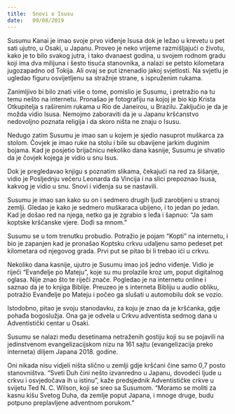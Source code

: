 ```yaml
---
title:  Snovi o Isusu
date:   09/08/2019
---
```


Susumu Kanai je imao svoje prvo viđenje Isusa dok je ležao u krevetu u pet sati ujutro, u Osaki, u Japanu. Proveo je neko vrijeme razmišljajući o životu, kako je to bilo svakog jutra, i tako dvanaest godina, u svojem rodnom gradu koji ima dva milijuna i šesto tisuća stanovnika, a nalazi se petsto kilometara jugozapadno od Tokija. Ali ovaj se put iznenadio jakoj svjetlosti. Na svjetlu je ugledao figuru osvijetljenu sa stražnje strane, s ispruženim rukama.

Zanimljivo bi bilo znati više o tome, pomislio je Susumu, i pretražio na tu temu nešto na  internetu. Pronašao je fotografiju na kojoj je bio kip Krista Otkupitelja s raširenim rukama u Rio de Janeirou, u Brazilu. Zaključio je da je možda vidio Isusa. Nemojmo zaboraviti da je u Japanu kršćanstvo nedovoljno poznata religija i da skoro ništa ne znaju o Isusu.

Nedugo zatim Susumu je imao san u kojem je sjedio nasuprot muškarca za stolom. Čovjek je imao ruke na stolu i bile su obavijene jarkim duginim bojama. Kad je posjetio brijačnicu nekoliko dana kasnije, Susumu je shvatio da je čovjek kojega je vidio u snu Isus.

Dok je pregledavao knjigu s poznatim slikama, čekajući na red za šišanje, vidio je Posljednju večeru Leonarda da Vincija i na slici prepoznao Isusa, kakvog je vidio u snu. Snovi i viđenja su se nastavili.

Susumu je imao san kako su on i sedmero drugih ljudi zarobljeni u stranoj zemlji. Gledao je kako je sedmero muškaraca ubijeno, i to jedan po jedan. Kad je došao red na njega, netko ga je zgrabio s leđa i šapnuo: “Ja sam koptske kršćanske vjere. Dođi sa mnom.”

Susumu se u tom trenutku probudio. Potražio je pojam “Kopti” na internetu, i bio je zapanjen kad je pronašao Koptsku crkvu udaljenu samo pedeset pet kilometara od njegovog grada. Prvi put se pitao bi li trebao ići u crkvu.

Nekoliko dana kasnije, ujutro je Susumu imao još jedno viđenje. Vidio je riječi “Evanđelje po Mateju”, koje su mu prolazile kroz um, poput digitalnog oglasa. Nije znao što te riječi znače. Pogledao je na internetu online i saznao da je to knjiga Biblije. Preuzeo je s interneta Bibliju u audio obliku, potražio Evanđelje po Mateju i počeo ga slušati u automobilu dok se vozio.

Istodobno, pitao je svoju stanodavku, za koju je znao da je kršćanka, gdje pohađa bogoslužja. Ona ga je odvela u Crkvu adventista sedmog dana u Adventistički centar u Osaki.

Susumu se nalazi među desetinama netraženih gostiju koji su se pojavili na jedinstvenom evangelizacijskom nizu na 161 sajtu (evangelizacija preko interneta) diljem Japana 2018. godine.

Oni nikada nisu vidjeli ništa slično u zemlji gdje kršćani čine samo 0,7 posto stanovništva. “Sveti Duh čini nešto izvanredno u Japanu, dovodeći ljude u crkvu i osvjedočava ih u istinu”, kaže predsjednik Adventističke crkve u svijetu Ted N. C. Wilson, koji se sreo sa Susumom. “Moramo se moliti za kasnu kišu Svetog Duha, da zemlje poput Japana, i mnoge druge, budu potpuno preplavljene adventnom porukom.”
